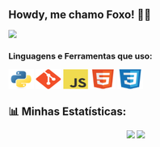 ## Howdy, me chamo Foxo! 🐱‍💻  
<img src="https://media1.tenor.com/m/qTKKjADTg_IAAAAC/bordercollie-3q4x.gif" width="120px">

### Linguagens e Ferramentas que uso:
<div style="display: inline_block">
  <img align="center" alt="foxo-Python" height="40" width="50" src="https://raw.githubusercontent.com/devicons/devicon/master/icons/python/python-original.svg">
  <img align="center" alt="foxo-Git" height="40" width="50" src="https://raw.githubusercontent.com/devicons/devicon/master/icons/git/git-original.svg">
  <img align="center" alt="foxo-Js" height="40" width="50" src="https://raw.githubusercontent.com/devicons/devicon/master/icons/javascript/javascript-original.svg">
  <img align="center" alt="foxo-HTML" height="40" width="50" src="https://raw.githubusercontent.com/devicons/devicon/master/icons/html5/html5-original.svg">
  <img align="center" alt="foxo-CSS" height="40" width="50" src="https://raw.githubusercontent.com/devicons/devicon/master/icons/css3/css3-original.svg">
</div>

## 📊 Minhas Estatísticas:
<div align="center">
  <img height="180px" src="https://github-readme-stats.vercel.app/api?username=9-f0xo&show_icons=true&theme=dracula&include_all_commits=true&count_private=true"/>
  <img height="180px" src="https://github-readme-stats.vercel.app/api/top-langs/?username=9-f0xo&layout=compact&langs_count=6&theme=dracula"/>
</div>
